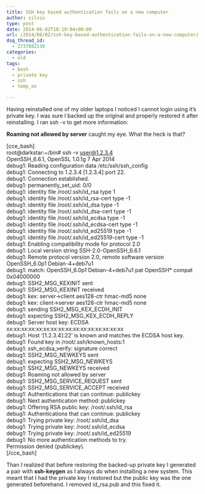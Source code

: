 ```yaml
---
title: SSH key based authentication fails on a new computer
author: silviu
type: post
date: 2014-06-02T10:19:04+00:00
url: /2014/06/02/ssh-key-based-authentication-fails-on-a-new-computer/
dsq_thread_id:
  - 2737882139
categories:
  - old
tags:
  - bash
  - private key
  - ssh
  - temp_on

---
```

Having reinstalled one of my older laptops I noticed I cannot login using it&#8217;s private key. I was sure I backed up the original and properly restored it after reinstalling. I ran ssh -v to get more information:

**Roaming not allowed by server** caught my eye. What the heck is that?

<!--more-->

[cce_bash]  
root@darkstar:~/bin# ssh -v user@1.2.3.4  
OpenSSH_6.6.1, OpenSSL 1.0.1g 7 Apr 2014  
debug1: Reading configuration data /etc/ssh/ssh_config  
debug1: Connecting to 1.2.3.4 [1.2.3.4] port 22.  
debug1: Connection established.  
debug1: permanently\_set\_uid: 0/0  
debug1: identity file /root/.ssh/id_rsa type 1  
debug1: identity file /root/.ssh/id_rsa-cert type -1  
debug1: identity file /root/.ssh/id_dsa type -1  
debug1: identity file /root/.ssh/id_dsa-cert type -1  
debug1: identity file /root/.ssh/id_ecdsa type -1  
debug1: identity file /root/.ssh/id_ecdsa-cert type -1  
debug1: identity file /root/.ssh/id_ed25519 type -1  
debug1: identity file /root/.ssh/id_ed25519-cert type -1  
debug1: Enabling compatibility mode for protocol 2.0  
debug1: Local version string SSH-2.0-OpenSSH_6.6.1  
debug1: Remote protocol version 2.0, remote software version OpenSSH_6.0p1 Debian-4+deb7u1  
debug1: match: OpenSSH_6.0p1 Debian-4+deb7u1 pat OpenSSH* compat 0x04000000  
debug1: SSH2\_MSG\_KEXINIT sent  
debug1: SSH2\_MSG\_KEXINIT received  
debug1: kex: server->client aes128-ctr hmac-md5 none  
debug1: kex: client->server aes128-ctr hmac-md5 none  
debug1: sending SSH2\_MSG\_KEX\_ECDH\_INIT  
debug1: expecting SSH2\_MSG\_KEX\_ECDH\_REPLY  
debug1: Server host key: ECDSA xx:xx:xx:xx:xx:xx:xx:xx:xx:xx:xx:xx:xx:xx:xx:xx  
debug1: Host &#8216;[1.2.3.4]:22&#8217; is known and matches the ECDSA host key.  
debug1: Found key in /root/.ssh/known_hosts:1  
debug1: ssh\_ecdsa\_verify: signature correct  
debug1: SSH2\_MSG\_NEWKEYS sent  
debug1: expecting SSH2\_MSG\_NEWKEYS  
debug1: SSH2\_MSG\_NEWKEYS received  
debug1: Roaming not allowed by server  
debug1: SSH2\_MSG\_SERVICE_REQUEST sent  
debug1: SSH2\_MSG\_SERVICE_ACCEPT received  
debug1: Authentications that can continue: publickey  
debug1: Next authentication method: publickey  
debug1: Offering RSA public key: /root/.ssh/id_rsa  
debug1: Authentications that can continue: publickey  
debug1: Trying private key: /root/.ssh/id_dsa  
debug1: Trying private key: /root/.ssh/id_ecdsa  
debug1: Trying private key: /root/.ssh/id_ed25519  
debug1: No more authentication methods to try.  
Permission denied (publickey).  
[/cce_bash]

Than I realized that before restoring the backed-up private key I generated a pair with **ssh-keygen** as I always do when installing a new system. This meant that I had the private key I restored but the public key was the one generated beforehand. I removed id_rsa.pub and this fixed it.